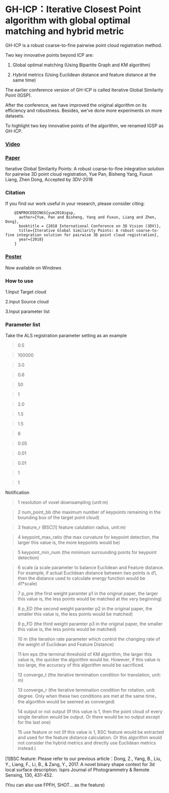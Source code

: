# GH-ICP：Iterative Closest Point algorithm with global optimal matching and hybrid metric 
GH-ICP is a robust coarse-to-fine pairwise point cloud registration method. 

Two key innovative points beyond ICP are: 

1. Global optimal matching (Using Bipartite Graph and KM algorithm)

2. Hybrid metrics (Using Euclidean distance and feature distance at the same time)

The earlier conference version of GH-ICP is called Iterative Global Similarity Point (IGSP).

After the conference, we have improved the original algorithm on its efficiency and robustness. Besides, we've done more experiments on more datasets. 

To highlight two key innovative points of the algorithm, we renamed IGSP as GH-ICP.

### [Video](https://www.youtube.com/watch?v=DZr-8AceSqA)

### [Paper](https://arxiv.org/abs/1808.03899) 
Iterative Global Similarity Points: A robust coarse-to-fine integration solution for pairwise 3D point cloud registration, Yue Pan, Bisheng Yang, Fuxun Liang, Zhen Dong, Accepted by 3DV-2018 

### Citation
If you find our work useful in your research, please consider citing:
        
        @INPROCEEDINGS{yue2018igsp,    
          author={Yue, Pan and Bisheng, Yang and Fuxun, Liang and Zhen, Dong},
          booktitle = {2018 International Conference on 3D Vision (3DV)},
          title={Iterative Global Similarity Points: A robust coarse-to-fine integration solution for pairwise 3D point cloud registration},
          year={2018}
        }

### [Poster](https://github.com/YuePanEdward/YuePanEdward.github.io/blob/master/assets/3DVposter.pdf)


Now available on Windows


### How to use
1.Input Target cloud

2.Input Source cloud

3.Input parameter list

### Parameter list
Take the ALS registration parameter setting as an example

> 0.5

> 100000

> 3.0

> 0.6

> 50

> 1

> 2.0

> 1.5

> 1.5

> 6

> 0.05

> 0.01

> 0.01

> 1

> 1

Notification

> 1  resolution of voxel downsampling (unit:m)

> 2  num_point_bb (the maximum number of keypoints remaining in the bounding box of the target point cloud)

> 3  feature_r (BSC[1] feature calulation radius, unit:m) 

> 4  keypoint_max_ratio (the max curvature for keypoint detection, the larger this value is, the more keypoints would be)

> 5  keypoint_min_num (the minimum surrounding points for keypoint detection)

> 6  scale (a scale parameter to balance Euclidean and Feature distance. For example, if actual Euclidean distance between two points is d1, then the distance used to calculate energy function would be d1*scale)

> 7  p_pre (the first weight paramter p1 in the original paper, the larger this value is, the less points would be matched at the very beginning)

> 8  p_ED (the second weight paramter p2 in the original paper, the smaller this value is, the less points would be matched)

> 9  p_FD (the third weight paramter p3 in the original paper, the smaller this value is, the less points would be matched)

> 10  m (the iteration rate parameter which control the changing rate of the weight of Euclidean and Feature Distance)

> 11 km eps (the terminal threshold of KM algorithm, the larger this value is, the quicker the algorithm would be. However, if this value is too large, the accuracy of this algorithm would be sacrificed.

> 12 converge_t  (the iterative termination condition for translation, unit: m)

> 13 converge_r  (the iterative termination condition for rotation, unit: degree. Only when these two conditions are met at the same time， the algorithm would be seemed as converged)

> 14 output or not output (If this value is 1, then the point cloud of every single iteration would be output. Or there would be no output except for the last one)

> 15 use feature or not (If this value is 1, BSC feature would be extracted and used for the feature distance calculation. Or this algorithm would not consider the hybrid metrics and directly use Euclidean metrics instead.)


[1]BSC feature: Please refer to our previous article：Dong, Z., Yang, B., Liu, Y., Liang, F., Li, B., & Zang, Y., 2017. A novel binary shape context for 3d local surface description. Isprs Journal of Photogrammetry & Remote Sensing, 130, 431-452.

(You can also use FPFH, SHOT... as the feature)
